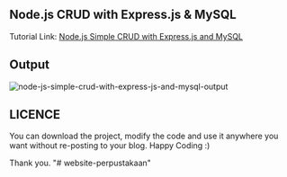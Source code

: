 ## Node.js CRUD with Express.js & MySQL
Tutorial Link: [Node.js Simple CRUD with Express.js and MySQL](https://shouts.dev/articles/nodejs-simple-crud-with-expressjs-and-mysql)

## Output
![node-js-simple-crud-with-express-js-and-mysql-output](https://user-images.githubusercontent.com/13184472/66422500-9a04a600-ea2b-11e9-93b3-0f2cc7c18e3f.gif)

## LICENCE
You can download the project, modify the code and use it anywhere you want without re-posting to your blog. Happy Coding :)

Thank you.
"# website-perpustakaan" 
